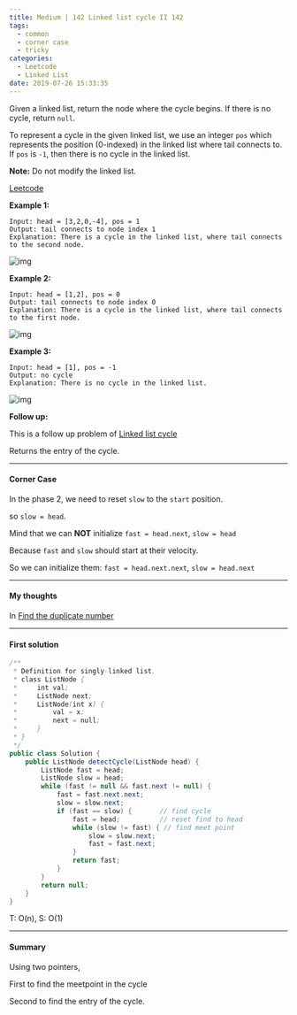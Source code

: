 ```yaml
---
title: Medium | 142 Linked list cycle II 142
tags:
  - common
  - corner case
  - tricky
categories:
  - Leetcode
  - Linked List
date: 2019-07-26 15:33:35
---
```


Given a linked list, return the node where the cycle begins. If there is no cycle, return `null`.

To represent a cycle in the given linked list, we use an integer `pos` which represents the position (0-indexed) in the linked list where tail connects to. If `pos` is `-1`, then there is no cycle in the linked list.

**Note:** Do not modify the linked list.

[Leetcode](https://leetcode.com/problems/linked-list-cycle-ii/)

<!--more-->

**Example 1:**

```
Input: head = [3,2,0,-4], pos = 1
Output: tail connects to node index 1
Explanation: There is a cycle in the linked list, where tail connects to the second node.
```

![img](https://assets.leetcode.com/uploads/2018/12/07/circularlinkedlist.png)

**Example 2:**

```
Input: head = [1,2], pos = 0
Output: tail connects to node index 0
Explanation: There is a cycle in the linked list, where tail connects to the first node.
```

![img](https://assets.leetcode.com/uploads/2018/12/07/circularlinkedlist_test2.png)

**Example 3:**

```
Input: head = [1], pos = -1
Output: no cycle
Explanation: There is no cycle in the linked list.
```

![img](https://assets.leetcode.com/uploads/2018/12/07/circularlinkedlist_test3.png)



**Follow up:** 

This is a follow up problem of [Linked list cycle](https://aranne.github.io/2019/07/26/141-Linked-list-cycle/#more)

Returns the entry of the cycle.

---

#### Corner Case

In the phase 2, we need to reset `slow` to the `start` position.

so `slow = head`.

Mind that we can **NOT** initialize `fast = head.next`, `slow = head` 

Because `fast` and `slow` should start at their velocity.

So we can initialize them: `fast = head.next.next`, `slow = head.next`

---

#### My thoughts 

In [Find the duplicate number](https://aranne.github.io/2019/07/26/287-Find-the-duplicate-number/#more)

---

#### First solution 

```java
/**
 * Definition for singly-linked list.
 * class ListNode {
 *     int val;
 *     ListNode next;
 *     ListNode(int x) {
 *         val = x;
 *         next = null;
 *     }
 * }
 */
public class Solution {
    public ListNode detectCycle(ListNode head) {
        ListNode fast = head;
        ListNode slow = head;
        while (fast != null && fast.next != null) {
            fast = fast.next.next;
            slow = slow.next;
            if (fast == slow) {       // find cycle
                fast = head;          // reset find to head
                while (slow != fast) { // find meet point
                    slow = slow.next;
                    fast = fast.next;
                }
                return fast;
            }
        }
        return null;
    }
}
```

T: O(n), S: O(1)

---

#### Summary 

Using two pointers,

First to find the meetpoint in the cycle

Second to find the entry of the cycle.